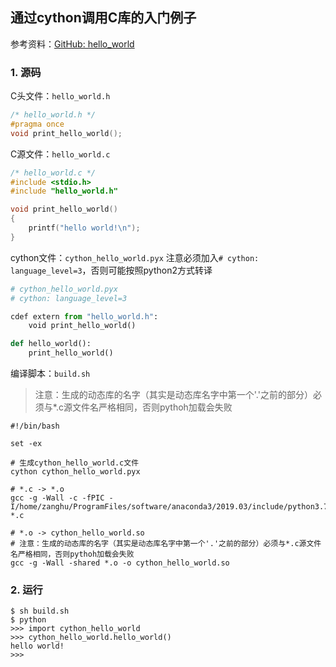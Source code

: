 ## 通过cython调用C库的入门例子

参考资料：[GitHub: hello_world](https://github.com/yeyuzhen/EasonCodeShare/tree/master/cython_tutorials/hello_world)

### 1. 源码

C头文件：`hello_world.h`

```c
/* hello_world.h */
#pragma once
void print_hello_world();
```

C源文件：`hello_world.c`

```c
/* hello_world.c */
#include <stdio.h>
#include "hello_world.h"

void print_hello_world()
{
    printf("hello world!\n");
}
```

cython文件：`cython_hello_world.pyx`
注意必须加入`# cython: language_level=3`，否则可能按照python2方式转译

```python
# cython_hello_world.pyx
# cython: language_level=3

cdef extern from "hello_world.h":
    void print_hello_world()

def hello_world():
    print_hello_world()
```

编译脚本：`build.sh`
> 注意：生成的动态库的名字（其实是动态库名字中第一个'.'之前的部分）必须与*.c源文件名严格相同，否则pythoh加载会失败

```shell
#!/bin/bash

set -ex

# 生成cython_hello_world.c文件
cython cython_hello_world.pyx

# *.c -> *.o
gcc -g -Wall -c -fPIC -I/home/zanghu/ProgramFiles/software/anaconda3/2019.03/include/python3.7m *.c 

# *.o -> cython_hello_world.so
# 注意：生成的动态库的名字（其实是动态库名字中第一个'.'之前的部分）必须与*.c源文件名严格相同，否则pythoh加载会失败
gcc -g -Wall -shared *.o -o cython_hello_world.so
```

### 2. 运行

```shell
$ sh build.sh
$ python
>>> import cython_hello_world
>>> cython_hello_world.hello_world()
hello world!
>>>
```